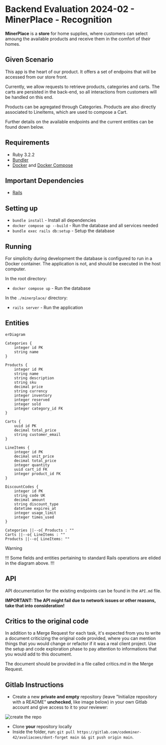 # Backend Evaluation 2024-02 - MinerPlace - Recognition

**MinerPlace** is a **store** for home supplies, where customers can select amoung the available products and receive them in the comfort of their homes.

## Given Scenario

This app is the heart of our product. It offers a set of endpoins that will be accessed from our store front.

Currently, we allow requests to retrieve products, categories and carts. The carts are persisted in the back-end, so all interactions from customers will be handled on this end.

Products can be agregated through Categories. Products are also directly associated to LineItems, which are used to compose a Cart.

Further details on the available endpoints and the current entities can be found down below.

## Requirements

- Ruby 3.2.2
- [Bundler](https://bundler.io/)
- [Docker](https://docs.docker.com/get-docker/) and [Docker Compose](https://docs.docker.com/compose/install/)

## Important Dependencies

- [Rails](https://github.com/rails/rails/)

## Setting up

- `bundle install` - Install all dependencies
- `docker compose up --build` - Run the database and all services needed
- `bundle exec rails db:setup` - Setup the database

## Running

For simplicity during development the database is configured to run in a Docker container. The application is not, and should be executed in the host computer.

In the root directory:

- `docker compose up` - Run the database

In the `./minerplace/` directory:

- `rails server` - Run the application

## Entities

```mermaid
erDiagram

Categories {
    integer id PK
    string name
}

Products {
    integer id PK
    string name
    string description
    string sku
    decimal price
    string currency
    integer inventory
    integer reserved
    integer sold
    integer category_id FK
}

Carts {
    uuid id PK
    decimal total_price
    string customer_email
}

LineItems {
    integer id PK
    decimal unit_price
    decimal total_price
    integer quantity
    uuid cart_id FK
    integer product_id FK
}

DiscountCodes {
    integer id PK
    string code UK
    decimal amount
    string discount_type
    datetime expires_at
    integer usage_limit
    integer times_used
}

Categories ||--o{ Products : ""
Carts ||--o{ LineItems : ""
Products ||--o{ LineItems: ""

```

> [!WARNING]
> !!! Some fields and entities pertaining to standard Rails operations are elided in the diagram above. !!!

## API

API documentation for the existing endpoints can be found in the `API.md` file.

**IMPORTANT: The API might fail due to network issues or other reasons, take that into consideration!**

## Critics to the original code

In addition to a Merge Request for each task, it's expected from you to write a document criticizing the original code provided, where you can mention things that you would change or refactor if it was a real client project. Use the setup and code exploration phase to pay attention to informations that you would add to this document.

The document should be provided in a file called critics.md in the Merge Request.

## Gitlab Instructions

- Create a new **private and empty** repository (leave "Initialize repository with a README" **unchecked**, like image below) in your own Gitlab account and give access to it to your reviewer:

![create the repo](https://user-images.githubusercontent.com/4325587/173120718-16547fae-b507-496d-939b-7cf9a7950640.jpg)

- Clone **your** repository locally
- Inside the folder, run: `git pull https://gitlab.com/codeminer-42/avaliacoes/dont-forget main && git push origin main`.
